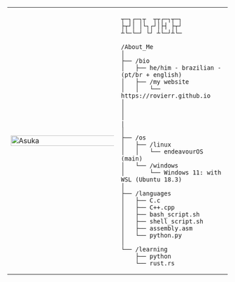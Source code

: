 <table>
  <tr>
    <td style="width: 50%;">
       <img src="https://github.com/rovierr/rovierr/blob/main/image.jpg" alt="Asuka" style="width: 200%; border: none;"/>
    </td>
    <td style="width: 50%; vertical-align: top;">
      <p style="font-family: monospace; font-size: 16px;">
       
    ┬─┐┌─┐┬  ┬┬┌─┐┬─┐
    ├┬┘│ │└┐┌┘│├┤ ├┬┘
    ┴└─└─┘ └┘ ┴└─┘┴└─

</p>

    /About_Me
    │
    ├── /bio
    │   ├── he/him - brazilian - (pt/br + english)
    │   ├── /my website
    │   │   └── https://rovierr.github.io
    │   
    │      
    │   
    |       
    │
    ├── /os
    │   ├── /linux
    │   │   └── endeavourOS (main)
    │   └── /windows
    │       └── Windows 11: with WSL (Ubuntu 18.3)
    │
    ├── /languages
    │   ├── C.c
    │   ├── C++.cpp
    │   ├── bash_script.sh
    │   ├── shell_script.sh
    │   ├── assembly.asm
    │   └── python.py
    │
    └── /learning
        ├── python
        └── rust.rs
  
        
  </tr>
</table>
